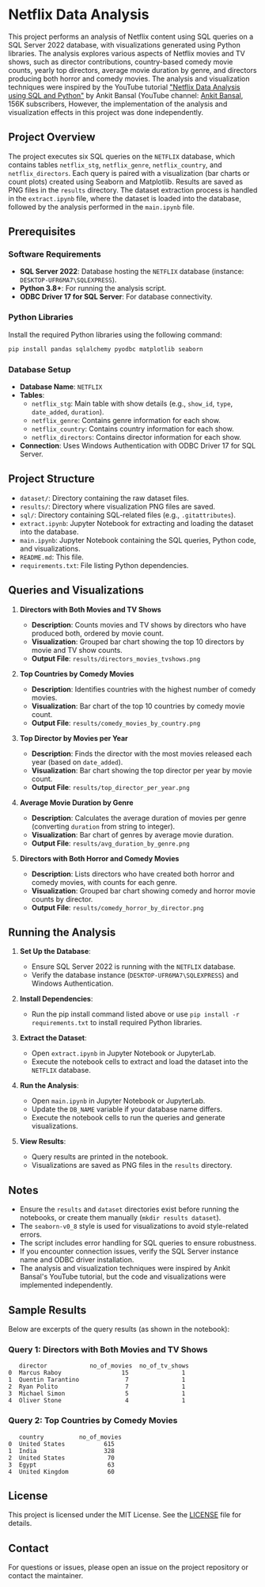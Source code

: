 # Netflix Data Analysis

This project performs an analysis of Netflix content using SQL queries on a SQL Server 2022 database, with visualizations generated using Python libraries. The analysis explores various aspects of Netflix movies and TV shows, such as director contributions, country-based comedy movie counts, yearly top directors, average movie duration by genre, and directors producing both horror and comedy movies. The analysis and visualization techniques were inspired by the YouTube tutorial ["Netflix Data Analysis using SQL and Python"](https://www.youtube.com/watch?v=ZnQwO6V7pec) by Ankit Bansal (YouTube channel: [Ankit Bansal](https://www.youtube.com/@ankitbansal21), 156K subscribers, However, the implementation of the analysis and visualization effects in this project was done independently.

## Project Overview

The project executes six SQL queries on the `NETFLIX` database, which contains tables `netflix_stg`, `netflix_genre`, `netflix_country`, and `netflix_directors`. Each query is paired with a visualization (bar charts or count plots) created using Seaborn and Matplotlib. Results are saved as PNG files in the `results` directory. The dataset extraction process is handled in the `extract.ipynb` file, where the dataset is loaded into the database, followed by the analysis performed in the `main.ipynb` file.

## Prerequisites

### Software Requirements
- **SQL Server 2022**: Database hosting the `NETFLIX` database (instance: `DESKTOP-UFR6MA7\SQLEXPRESS`).
- **Python 3.8+**: For running the analysis script.
- **ODBC Driver 17 for SQL Server**: For database connectivity.

### Python Libraries
Install the required Python libraries using the following command:
```bash
pip install pandas sqlalchemy pyodbc matplotlib seaborn
```

### Database Setup
- **Database Name**: `NETFLIX`
- **Tables**:
  - `netflix_stg`: Main table with show details (e.g., `show_id`, `type`, `date_added`, `duration`).
  - `netflix_genre`: Contains genre information for each show.
  - `netflix_country`: Contains country information for each show.
  - `netflix_directors`: Contains director information for each show.
- **Connection**: Uses Windows Authentication with ODBC Driver 17 for SQL Server.

## Project Structure
- `dataset/`: Directory containing the raw dataset files.
- `results/`: Directory where visualization PNG files are saved.
- `sql/`: Directory containing SQL-related files (e.g., `.gitattributes`).
- `extract.ipynb`: Jupyter Notebook for extracting and loading the dataset into the database.
- `main.ipynb`: Jupyter Notebook containing the SQL queries, Python code, and visualizations.
- `README.md`: This file.
- `requirements.txt`: File listing Python dependencies.

## Queries and Visualizations

1. **Directors with Both Movies and TV Shows**
   - **Description**: Counts movies and TV shows by directors who have produced both, ordered by movie count.
   - **Visualization**: Grouped bar chart showing the top 10 directors by movie and TV show counts.
   - **Output File**: `results/directors_movies_tvshows.png`

2. **Top Countries by Comedy Movies**
   - **Description**: Identifies countries with the highest number of comedy movies.
   - **Visualization**: Bar chart of the top 10 countries by comedy movie count.
   - **Output File**: `results/comedy_movies_by_country.png`

3. **Top Director by Movies per Year**
   - **Description**: Finds the director with the most movies released each year (based on `date_added`).
   - **Visualization**: Bar chart showing the top director per year by movie count.
   - **Output File**: `results/top_director_per_year.png`

4. **Average Movie Duration by Genre**
   - **Description**: Calculates the average duration of movies per genre (converting `duration` from string to integer).
   - **Visualization**: Bar chart of genres by average movie duration.
   - **Output File**: `results/avg_duration_by_genre.png`

5. **Directors with Both Horror and Comedy Movies**
   - **Description**: Lists directors who have created both horror and comedy movies, with counts for each genre.
   - **Visualization**: Grouped bar chart showing comedy and horror movie counts by director.
   - **Output File**: `results/comedy_horror_by_director.png`

## Running the Analysis

1. **Set Up the Database**:
   - Ensure SQL Server 2022 is running with the `NETFLIX` database.
   - Verify the database instance (`DESKTOP-UFR6MA7\SQLEXPRESS`) and Windows Authentication.

2. **Install Dependencies**:
   - Run the pip install command listed above or use `pip install -r requirements.txt` to install required Python libraries.

3. **Extract the Dataset**:
   - Open `extract.ipynb` in Jupyter Notebook or JupyterLab.
   - Execute the notebook cells to extract and load the dataset into the `NETFLIX` database.

4. **Run the Analysis**:
   - Open `main.ipynb` in Jupyter Notebook or JupyterLab.
   - Update the `DB_NAME` variable if your database name differs.
   - Execute the notebook cells to run the queries and generate visualizations.

5. **View Results**:
   - Query results are printed in the notebook.
   - Visualizations are saved as PNG files in the `results` directory.

## Notes
- Ensure the `results` and `dataset` directories exist before running the notebooks, or create them manually (`mkdir results dataset`).
- The `seaborn-v0_8` style is used for visualizations to avoid style-related errors.
- The script includes error handling for SQL queries to ensure robustness.
- If you encounter connection issues, verify the SQL Server instance name and ODBC driver installation.
- The analysis and visualization techniques were inspired by Ankit Bansal's YouTube tutorial, but the code and visualizations were implemented independently.

## Sample Results
Below are excerpts of the query results (as shown in the notebook):

### Query 1: Directors with Both Movies and TV Shows
```
   director            no_of_movies  no_of_tv_shows
0  Marcus Raboy                 15               1
1  Quentin Tarantino             7               1
2  Ryan Polito                   7               1
3  Michael Simon                 5               1
4  Oliver Stone                  4               1
```

### Query 2: Top Countries by Comedy Movies
```
   country          no_of_movies
0  United States           615
1  India                   328
2  United States            70
3  Egypt                    63
4  United Kingdom           60
```



## License
This project is licensed under the MIT License. See the [LICENSE](LICENSE) file for details.

## Contact
For questions or issues, please open an issue on the project repository or contact the maintainer.

